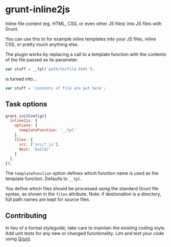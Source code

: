 # grunt-inline2js

Inline file content (eg. HTML, CSS, or even other JS files) into JS files with Grunt.

You can use this to for example inline templates into your JS files, inline CSS, or pretty much anything else.

The plugin works by replacing a call to a template function with the contents of the file passed as its parameter.

```js
var stuff = __tpl('path/to/file.html');
```

is turned into...

```js
var stuff = 'contents of file are put here';
```


## Task options

```js
grunt.initConfig({
  inline2js: {
    options: {
      templateFunction: '__tpl'
    },
    files: {
      src: ['src/*.js'],
      dest: 'build/'
    }
  },
});
```

The `templateFunction` option defines which function name is used as the template function. Defaults to `__tpl`.

You define which files should be processed using the standard Grunt file syntax, as shown in the `files` attribute. Note: if destionation is a directory, full path names are kept for source files.

## Contributing
In lieu of a formal styleguide, take care to maintain the existing coding style. Add unit tests for any new or changed functionality. Lint and test your code using [Grunt](http://gruntjs.com/).
